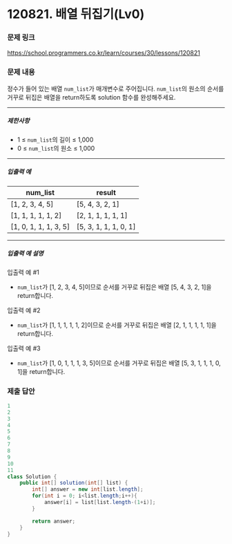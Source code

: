 # 120821. 배열 뒤집기(Lv0)
### 문제 링크
https://school.programmers.co.kr/learn/courses/30/lessons/120821
### 문제 내용
정수가 들어 있는 배열 `num_list`가 매개변수로 주어집니다. `num_list`의 원소의 순서를 거꾸로 뒤집은 배열을 return하도록 solution 함수를 완성해주세요.

*** ** * ** ***

##### 제한사항

* 1 ≤ `num_list`의 길이 ≤ 1,000
* 0 ≤ `num_list`의 원소 ≤ 1,000

*** ** * ** ***

##### 입출력 예

|        num_list         |         result          |
|-------------------------|-------------------------|
| \[1, 2, 3, 4, 5\]       | \[5, 4, 3, 2, 1\]       |
| \[1, 1, 1, 1, 1, 2\]    | \[2, 1, 1, 1, 1, 1\]    |
| \[1, 0, 1, 1, 1, 3, 5\] | \[5, 3, 1, 1, 1, 0, 1\] |

*** ** * ** ***

##### 입출력 예 설명

입출력 예 #1

* `num_list`가 \[1, 2, 3, 4, 5\]이므로 순서를 거꾸로 뒤집은 배열 \[5, 4, 3, 2, 1\]을 return합니다.

입출력 예 #2

* `num_list`가 \[1, 1, 1, 1, 1, 2\]이므로 순서를 거꾸로 뒤집은 배열 \[2, 1, 1, 1, 1, 1\]을 return합니다.

입출력 예 #3

* `num_list`가 \[1, 0, 1, 1, 1, 3, 5\]이므로 순서를 거꾸로 뒤집은 배열 \[5, 3, 1, 1, 1, 0, 1\]을 return합니다.

### 제출 답안
```java
1
2
3
4
5
6
7
8
9
10
11
class Solution {
    public int[] solution(int[] list) {
        int[] answer = new int[list.length];
        for(int i = 0; i<list.length;i++){
            answer[i] = list[list.length-(1+i)];
        }

        return answer;
    }
}
```
